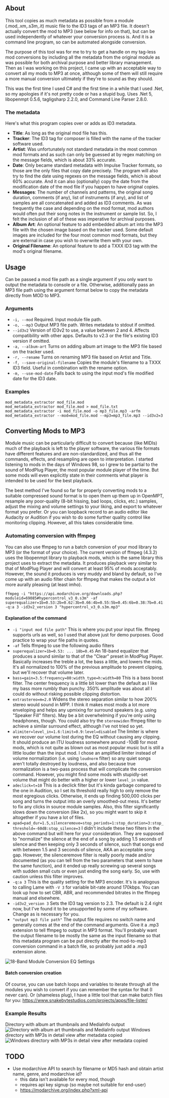 ## About
This tool copies as much metadata as possible from a module (.mod,.xm,.s3m,.it) music file to the ID3 tags of an MP3 file. It doesn't actually convert the mod to MP3 (see below for info on that), but can be used independently of whatever your conversion process is. And it is a command line program, so can be automated alongside conversion.

The purpose of this tool was for me to try to get a handle on my tag-less mod conversions by including all the metadata from the original module as was possible for both archival purpose and better library management. Then as I was working on this project, I came up with an acceptable way to convert all my mods to MP3 at once, although some of them will still require a more manual conversion ultimately if they're to sound as they should.

This was the first time I used C# and the first time in a while that I used .Net, so my apologies if it's not pretty code or has a stupid bug. Uses .Net 5, libopenmpt 0.5.6, tagligsharp 2.2.0, and Command Line Parser 2.8.0.

### The metadata
Here's what this program copies over or adds as ID3 metadata.
- **Title**: As long as the original mod file has this.
- **Tracker**: The ID3 tag for composer is filled with the name of the tracker software used.
- **Artist**: Was unfortunately not standard metadata in the most common mod formats and as such can only be guessed at by regex matching on the message fields, which is about 33% accurate.
- **Date**: Only became standard metadata with Impulse Tracker formats, so those are the only files that copy date precisely. The program will also try to find the date using regexes on the message fields, which is about 60% accurate. And it can also (optionally) copy the date from the modification date of the mod file if you happen to have original copies.
- **Messages**: The number of channels and patterns, the original song duration, comments (if any), list of instruments (if any), and list of samples are all concatenated and added as ID3 comments. As was frequently the case and depending on the mod format, mod authors would often put their song notes in the instrument or sample list. So, I felt the inclusion of all of these was imperative for archival purposes.
- **Album Art**: An optional feature to add embedded album art into the MP3 file with the chosen image based on the tracker used. Some default images are included for the four most common mod formats, but they are external in case you wish to overwrite them with your own.
- **Original Filename**: An optional feature to add a TXXX ID3 tag with the mod's original filename.

## Usage
Can be passed a mod file path as a single argument if you only want to output the metadata to console or a file. Otherwise, additionally pass an MP3 file path using the argument format below to copy the metadata directly from MOD to MP3.

### Arguments
- `-i, --mod` Required. Input module file path.
- `-o, --mp3` Output MP3 file path. Writes metadata to stdout if omitted.
- `--id3v2` Version of ID3v2 to use, a value between 2 and 4. Affects compatibility with other apps. Defaults to v2.3 or the file's existing ID3 version if omitted.
- `-a, --album-art` Turns on adding album art image to the MP3 file based on the tracker used.
- `-r, --rename` Turns on renaming MP3 file based on Artist and Title.
- `-f, --save-original-filename` Copies the module's filename to a TXXX ID3 field. Useful in combination with the rename option.
- `-m, --use-mod-date` Falls back to using the input mod's file modified date for the ID3 date.

### Examples

```dos
mod_metadata_extractor mod_file.mod
mod_metadata_extractor mod_file.mod > mod_file.txt
mod_metadata_extractor -i mod_file.mod -o mp3_file.mp3 -arfm
mod_metadata_extractor --mod=mod_file.mod --mp3=mp3_file.mp3 --id3v2=3
```

## Converting Mods to MP3
Module music can be particularly difficult to convert because (like MIDIs) much of the playback is left to the player software, the various file formats have different features and are non-standardized, and thus all the commands, effects, and resampling are open to interpretation. I started listening to mods in the days of Windows 98, so I grew to be partial to the sound of ModPlug Player, the most popular module player of the time. But some mods will even explicitly state in their comments what player is intended to be used for the best playback.

The best method I've found so far for properly converting mods to a suitable compressed sound format is to open them up them up in OpenMPT, resample any poor-quality (8-bit hissing, bad loops, clicks, etc.) samples, adjust the mixing and volume settings to your liking, and export to whatever format you prefer. Or you can loopback record to an audio editor like Audacity or Audition if you wish to do some further quality control like monitoring clipping. However, all this takes considerable time.

### Automating conversion with ffmpeg
You can also use ffmpeg to run a batch conversion of your mod library to MP3 (or the format of your choice). The current version of ffmpeg (4.3.2) uses the libopenmpt library to playback mods, which is the same library this project uses to extract the metadata. It produces playback very similar to that of ModPlug Player and will convert at least 95% of mods acceptably. However, the sound it produces is very muddy and bland by default, so I've come up with an audio filter chain for ffmpeg that makes the output a lot more aurally pleasing (at least imho).

```dos
ffmpeg -i "https://api.modarchive.org/downloads.php?moduleid=69085#hypercontrol_v3_0.s3m" -af superequalizer=1b=0.53:2b=0.62:3b=0.66:4b=0.55:5b=0.45:6b=0.38:7b=0.41:8b=0.51:9b=0.63:10b=0.75:11b=0.85:12b=0.92:13b=0.96:14b=0.92:15b=0.83:16b=0.66:17b=0.49:18b=0.45,bass=gain=3.5:frequency=80:width_type=h:width=80,extrastereo=m=2.0,alimiter=level_in=1.6:limit=0.9:level=disabled,adeclick=t=10 -q:a 3 -id3v2_version 3 "hypercontrol_v3_0.s3m.mp3"
```

#### Explanation of the command
- `-i "input mod file path"` This is where you put your input file. ffmpeg supports urls as well, so I used that above just for demo purposes. Good practice to wrap your file paths in quotes.
- `-af` Tells ffmpeg to use the following audio filters
- `superequalizer=1b=0.53: ... 18b=0.45` An 18-band equalizer that produces a sound similar to that of the "Clear" preset in ModPlug Player. Basically increases the treble a lot, the bass a little, and lowers the mids. It's all normalized to 100% of the previous amplitude to prevent clipping, but we'll recover that volume later.
- `bass=gain=3.5:frequency=80:width_type=h:width=80` This is a bass boost filter. The center frequency is a little bit lower than the default as I like my bass more rumbly than punchy. 350% amplitude was about all I could do without risking possible clipping distortion.
- `extrastereo=m=2.0` Widens the stereo separation similar to how 200% stereo would sound in MPP. I think it makes most mods a lot more enveloping and helps any upmixing for surround speakers (e.g. using "Speaker Fill" filters). May be a bit overwhelming if you're only using headphones, though. You could also try the `stereowiden` ffmpeg filter to achieve a similar surround effect, although I've not tried so yet.
- `alimiter=level_in=1.6:limit=0.9:level=disabled` The limiter is where we recover our volume lost during the EQ without causing any clipping. It should produce an ITU loudness somewhere around -10dB for most mods, which is not quite as blown out as most popular music but is still a little louder than the input mod. I chose an amplified limiter instead of volume normalization (i.e. using `loudnorm` filter) so any quiet songs aren't totally destroyed by loudness, and also because true normalization is a two-pass process that will complicate the conversion command. However, you might find some mods with stupidly-set volume that might do better with a higher or lower `level_in` value.
- `adeclick=t=10` This is a declick filter but it's kinda garbage compared to the one in Audition, so I set its threshold really high to only remove the most egregious clicks. Otherwise, it ends up finding 500,000 clicks per song and turns the output into an overly smoothed-out mess. It's better to fix any clicks in source module samples. Also, this filter significantly slows down the conversion (like 2x), so you might want to skip it altogether if you have a lot of files.
- `apad=pad_dur=1.5,silenceremove=stop_periods=1:stop_duration=3:stop_threshold=-60dB:stop_silence=3` I didn't include these two filters in the above command but will here for your consideration. They are supposed to "normalize" the silence at the end of a song by adding 1.5 seconds of silence and then keeping only 3 seconds of silence, such that songs end with between 1.5 and 3 seconds of silence, AKA an acceptable song gap. However, the silenceremove filter is really poorly made and/or documented (as you can tell from the two parameters that seem to have the same function), and it ended up really screwing up several songs with sudden small cuts or even just ending the song early. So, use with caution unless this filter improves.
- `-q:a 3` This is the quality setting for the MP3 encoder. It's is analogous to calling Lame with `-V 3` for variable bit-rate around 170kbps. You can look up how to set CBR, ABR, and recommended bitrates in the ffmpeg manual and elsewhere.
- `-id3v2_version 3` Sets the ID3 tag version to 2.3. The default is 2.4 right now, but I've found it to be unsupported by some of my software. Change as is necessary for you.
- `"output mp3 file path"` The output file requires no switch name and generally comes at the end of the command arguments. Give it a .mp3 extension to tell ffmpeg to output in MP3 format. You'll probably want the output filename to be mostly the same as the input filename so that this metadata program can be put directly after the mod-to-mp3 conversion command in a batch file, so probably just add a .mp3 extension alone.

![18-Band Module Conversion EQ Settings](https://raw.githubusercontent.com/slserpent/mod-metadata-extractor/main/images/eq.png)

#### Batch conversion creation
Of course, you can use batch loops and variables to iterate through all the modules you wish to convert if you can remember the syntax for that (I never can). Or (shameless plug), I have a little tool that can make batch files for you: https://www.snakebytestudios.com/projects/apps/file-lister/

### Example Results
Directory with album art thumbnails and MediaInfo output
![Directory with album art thumbnails and MediaInfo output](https://raw.githubusercontent.com/slserpent/mod-metadata-extractor/main/images/example.png)
Windows directory with MP3s in detail view after metadata copied
![Windows directory with MP3s in detail view after metadata copied](https://raw.githubusercontent.com/slserpent/mod-metadata-extractor/main/images/example2.png)

## TODO
- Use modarchive API to search by filename or MD5 hash and obtain artist name, genre, and modarchive id?
	- this data isn't available for every mod, though
	- requires api key signup (so maybe not suitable for end-user)
	- https://modarchive.org/index.php?xml-api